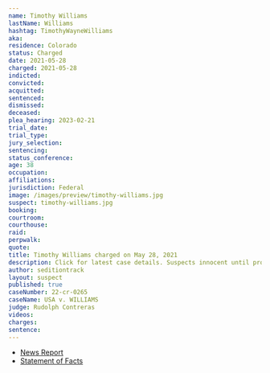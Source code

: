 ```yaml
---
name: Timothy Williams
lastName: Williams
hashtag: TimothyWayneWilliams
aka:
residence: Colorado
status: Charged
date: 2021-05-28
charged: 2021-05-28
indicted:
convicted:
acquitted:
sentenced:
dismissed:
deceased:
plea_hearing: 2023-02-21
trial_date:
trial_type:
jury_selection:
sentencing:
status_conference:
age: 38
occupation:
affiliations:
jurisdiction: Federal
image: /images/preview/timothy-williams.jpg
suspect: timothy-williams.jpg
booking:
courtroom:
courthouse:
raid:
perpwalk:
quote:
title: Timothy Williams charged on May 28, 2021
description: Click for latest case details. Suspects innocent until proven guilty.
author: seditiontrack
layout: suspect
published: true
caseNumber: 22-cr-0265
caseName: USA v. WILLIAMS
judge: Rudolph Contreras
videos:
charges:
sentence:
---
```

- [News Report](https://www.cpr.org/2021/06/04/man-from-trinidad-allegedly-took-selfie-during-january-6-u-s-capitol-riot/)
- [Statement of Facts](https://www.justice.gov/usao-dc/case-multi-defendant/file/1401816/download)
